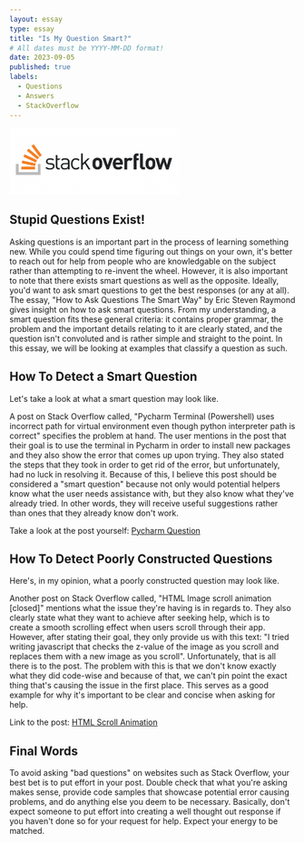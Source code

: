 ```yaml
---
layout: essay
type: essay
title: "Is My Question Smart?"
# All dates must be YYYY-MM-DD format!
date: 2023-09-05
published: true
labels:
  - Questions
  - Answers
  - StackOverflow
---
```


<img width="300px" class="rounded float-start pe-4" src="../img/stackoverflow.png">

## Stupid Questions Exist!

Asking questions is an important part in the process of learning something new. While you could spend time figuring out things on your own, it's better to reach out for help from people who are knowledgable on the subject rather than attempting to re-invent the wheel. However, it is also important to note that there exists smart questions as well as the opposite. Ideally, you'd want to ask smart questions to get the best responses (or any at all). The essay, "How to Ask Questions The Smart Way" by Eric Steven Raymond gives insight on how to ask smart questions. From my understanding, a smart question fits these general criteria: it contains proper grammar, the problem and the important details relating to it are clearly stated, and the question isn't convoluted and is rather simple and straight to the point. In this essay, we will be looking at examples that classify a question as such. 

## How To Detect a Smart Question

Let's take a look at what a smart question may look like.

A post on Stack Overflow called, "Pycharm Terminal (Powershell) uses incorrect path for virtual environment even though python interpreter path is correct" specifies the problem at hand. The user mentions in the post that their goal is to use the terminal in Pycharm in order to install new packages and they also show the error that comes up upon trying. They also stated the steps that they took in order to get rid of the error, but unfortunately, had no luck in resolving it. Because of this, I believe this post should be considered a "smart question" because not only would potential helpers know what the user needs assistance with, but they also know what they've already tried. In other words, they will receive useful suggestions rather than ones that they already know don't work.

Take a look at the post yourself: [Pycharm Question](https://stackoverflow.com/questions/77048037/pycharm-terminal-powershell-uses-incorrect-path-for-virtual-environment-even-t)

## How To Detect Poorly Constructed Questions

Here's, in my opinion, what a poorly constructed question may look like.

Another post on Stack Overflow called, "HTML Image scroll animation [closed]" mentions what the issue they're having is in regards to. They also clearly state what they want to achieve after seeking help, which is to create a smooth scrolling effect when users scroll through their app. However, after stating their goal, they only provide us with this text: "I tried writing javascript that checks the z-value of the image as you scroll and replaces them with a new image as you scroll". Unfortunately, that is all there is to the post. The problem with this is that we don't know exactly what they did code-wise and because of that, we can't pin point the exact thing that's causing the issue in the first place. This serves as a good example for why it's important to be clear and concise when asking for help. 

Link to the post: [HTML Scroll Animation](https://stackoverflow.com/questions/77047812/html-image-scroll-animation)

## Final Words

To avoid asking "bad questions" on websites such as Stack Overflow, your best bet is to put effort in your post. Double check that what you're asking makes sense, provide code samples that showcase potential error causing problems, and do anything else you deem to be necessary. Basically, don't expect someone to put effort into creating a well thought out response if you haven't done so for your request for help. Expect your energy to be matched.
